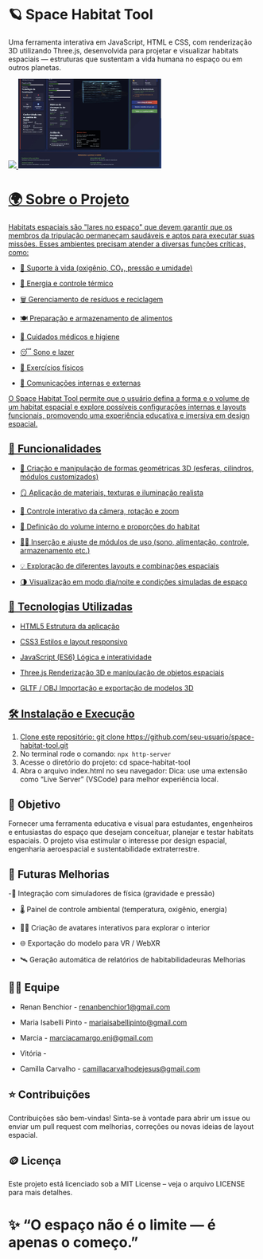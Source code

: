 
# 🪐 Space Habitat Tool

Uma ferramenta interativa em JavaScript, HTML e CSS, com renderização 3D utilizando Three.js, desenvolvida para projetar e visualizar habitats espaciais — estruturas que sustentam a vida humana no espaço ou em outros planetas.
<br>

   <div aling="center">
      <a href="https://github.com/MariaIsabelli">
      <img  height="180em" src="https://github.com/MariaIsabelli/space-habitat-tool/blob/main/Front%20-%20End%20Space%20Habitat%20Tool%20-%201.jpg"/>
      <img height="180em" src="https://github.com/MariaIsabelli/space-habitat-tool/blob/main/Front%20-%20End%20Space%20Habitat%20Tool%20-%202.jpg"/>
   </div>

# 🌍 Sobre o Projeto

Habitats espaciais são "lares no espaço" que devem garantir que os membros da tripulação permaneçam saudáveis e aptos para executar suas missões.
Esses ambientes precisam atender a diversas funções críticas, como:

 - 💨 Suporte à vida (oxigênio, CO₂, pressão e umidade)

- 🔋 Energia e controle térmico

- 🗑 Gerenciamento de resíduos e reciclagem

- 🍽 Preparação e armazenamento de alimentos

- 💊 Cuidados médicos e higiene

- 😴 Sono e lazer

- 💪 Exercícios físicos

- 📡 Comunicações internas e externas

O Space Habitat Tool permite que o usuário defina a forma e o volume de um habitat espacial e explore possíveis configurações internas e layouts funcionais, promovendo uma experiência educativa e imersiva em design espacial.

## 🚀 Funcionalidades

- 🧱 Criação e manipulação de formas geométricas 3D (esferas, cilindros, módulos customizados)

- 🪞 Aplicação de materiais, texturas e iluminação realista

- 🧭 Controle interativo da câmera, rotação e zoom

- 📐 Definição do volume interno e proporções do habitat

- 🧍‍♂️ Inserção e ajuste de módulos de uso (sono, alimentação, controle, armazenamento etc.)

- 💡 Exploração de diferentes layouts e combinações espaciais

- 🌗 Visualização em modo dia/noite e condições simuladas de espaço

## 🧩 Tecnologias Utilizadas
- HTML5	Estrutura da aplicação

- CSS3	Estilos e layout responsivo

- JavaScript (ES6)	Lógica e interatividade
  
- Three.js	Renderização 3D e manipulação de objetos espaciais
  
- GLTF / OBJ	Importação e exportação de modelos 3D

## 🛠 Instalação e Execução
1. Clone este repositório: git clone https://github.com/seu-usuario/space-habitat-tool.git
2. No terminal rode o comando: `npx http-server`
3. Acesse o diretório do projeto: cd space-habitat-tool
3. Abra o arquivo index.html no seu navegador: Dica: use uma extensão como “Live Server” (VSCode) para melhor experiência local.

## 🎯 Objetivo

Fornecer uma ferramenta educativa e visual para estudantes, engenheiros e entusiastas do espaço que desejam conceituar, planejar e testar habitats espaciais.
O projeto visa estimular o interesse por design espacial, engenharia aeroespacial e sustentabilidade extraterrestre.

## 💬 Futuras Melhorias

-🧬 Integração com simuladores de física (gravidade e pressão)

- 🌡 Painel de controle ambiental (temperatura, oxigênio, energia)

- 👩‍🚀 Criação de avatares interativos para explorar o interior

- 🌐 Exportação do modelo para VR / WebXR

- 🛰 Geração automática de relatórios de habitabilidadeuras Melhorias

## 👩‍🚀 Equipe
- Renan Benchior - renanbenchior1@gmail.com
  
- Maria Isabelli Pinto - mariaisabellipinto@gmail.com
  
- Marcia - marciacamargo.enj@gmail.com
  
- Vitória -
  
- Camilla Carvalho - camillacarvalhodejesus@gmail.com

## ⭐ Contribuições

Contribuições são bem-vindas!
Sinta-se à vontade para abrir um issue ou enviar um pull request com melhorias, correções ou novas ideias de layout espacial.

## 🪙 Licença
Este projeto está licenciado sob a MIT License – veja o arquivo LICENSE para mais detalhes.

# ✨ “O espaço não é o limite — é apenas o começo.”

